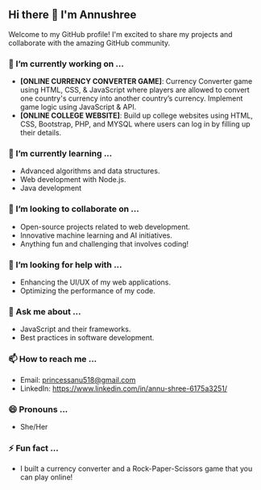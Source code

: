 ## Hi there 👋 I'm Annushree

Welcome to my GitHub profile! I'm excited to share my projects and collaborate with the amazing GitHub community.

### 🔭 I’m currently working on ...
- **[ONLINE CURRENCY CONVERTER GAME]**: Currency Converter game using HTML, CSS, & JavaScript where players are allowed to convert one country's currency into another country’s currency. Implement game logic using JavaScript & API.
- **[ONLINE COLLEGE WEBSITE]**: Build up college websites using HTML, CSS, Bootstrap, PHP, and MYSQL where users can log in by filling up their details.

### 🌱 I’m currently learning ...
- Advanced algorithms and data structures.
- Web development with Node.js.
- Java development

### 👯 I’m looking to collaborate on ...
- Open-source projects related to web development.
- Innovative machine learning and AI initiatives.
- Anything fun and challenging that involves coding!

### 🤔 I’m looking for help with ...
- Enhancing the UI/UX of my web applications.
- Optimizing the performance of my code.

### 💬 Ask me about ...
- JavaScript and their frameworks.
- Best practices in software development.

### 📫 How to reach me ...
- Email: princessanu518@gmail.com
- LinkedIn: https://www.linkedin.com/in/annu-shree-6175a3251/

### 😄 Pronouns ...
- She/Her

### ⚡ Fun fact ...
- I built a currency converter and a Rock-Paper-Scissors game that you can play online!

